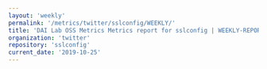 ```yaml
---
layout: 'weekly'
permalink: '/metrics/twitter/sslconfig/WEEKLY/'
title: 'DAI Lab OSS Metrics Metrics report for sslconfig | WEEKLY-REPORT-2019-10-25'
organization: 'twitter'
repository: 'sslconfig'
current_date: '2019-10-25'
---
```

